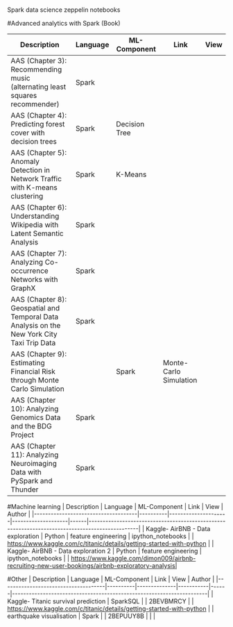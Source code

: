 <br/>

<p>Spark data science zeppelin notebooks
</p>



#Advanced analytics with Spark (Book)

| Description                                                                                | Language | ML-Component           | Link | View |
|--------------------------------------------------------------------------------------------|----------|------------------------|------|------|
| AAS (Chapter 3): Recommending music (alternating least squares recommender)                | Spark    |                        |      |      |
| AAS (Chapter 4): Predicting forest cover with decision trees                               | Spark    | Decision Tree          |      |      |
| AAS (Chapter 5): Anomaly Detection in Network Traffic with K-means clustering              | Spark    | K-Means                |      |      |
| AAS (Chapter 6): Understanding Wikipedia with Latent Semantic Analysis                     | Spark    |                        |      |      |
| AAS (Chapter 7): Analyzing Co-occurrence Networks with GraphX                              | Spark    |                        |      |      |
| AAS (Chapter 8): Geospatial and Temporal Data Analysis on the New York City Taxi Trip Data | Spark    |                        |      |      |
| AAS (Chapter 9): Estimating Financial Risk through Monte Carlo Simulation|                 | Spark    | Monte-Carlo Simulation |      |      |
| AAS (Chapter 10): Analyzing Genomics Data and the BDG Project                              | Spark    |                        |      |      |
| AAS (Chapter 11): Analyzing Neuroimaging Data with PySpark and Thunder                     | Spark    |                        |      |      |


#Machine learning
| Description                         | Language | ML-Component        | Link               | View | Author                                                                                         |
|-------------------------------------|----------|---------------------|--------------------|------|------------------------------------------------------------------------------------------------|
| Kaggle- AirBNB - Data exploration   | Python   | feature engineering | ipython_notebooks  |      | https://www.kaggle.com/c/titanic/details/getting-started-with-python                           |
| Kaggle- AirBNB - Data exploration 2 | Python   | feature engineering | ipython_notebooks  |      | https://www.kaggle.com/dimon009/airbnb-recruiting-new-user-bookings/airbnb-exploratory-analysis|



#Other 
| Description                         | Language | ML-Component | Link      | View | Author                                                               |
|-------------------------------------|----------|--------------|-----------|------|----------------------------------------------------------------------|
| Kaggle- Titanic survival prediction | SparkSQL |              | 2BEVBMRCY |      | https://www.kaggle.com/c/titanic/details/getting-started-with-python |
| earthquake visualisation            | Spark    |              | 2BEPUUY8B |      |                                                                      |
